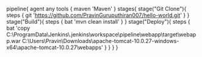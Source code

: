 pipeline{
agent any
tools {
maven 'Maven'
}
stages{
stage("Git Clone"){
steps
{
git 'https://github.com/PravinGuruputhiran007/hello-world.git'
}
}
stage("Build"){
steps
{
bat 'mvn clean install'
}
}
stage("Deploy"){
steps
{
bat 'copy C:\\ProgramData\\Jenkins\\.jenkins\\workspace\\pipeline\\webapp\\target\\webapp.war C:\\Users\\Pravin\\Downloads\\apache-tomcat-10.0.27-windows-x64\\apache-tomcat-10.0.27\\webapps'
}
}
}
}
